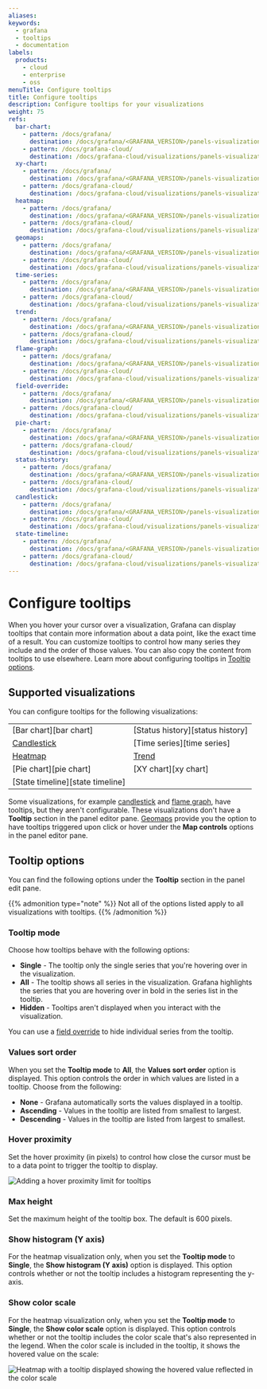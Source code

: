 ```yaml
---
aliases:
keywords:
  - grafana
  - tooltips
  - documentation
labels:
  products:
    - cloud
    - enterprise
    - oss
menuTitle: Configure tooltips
title: Configure tooltips
description: Configure tooltips for your visualizations
weight: 75
refs:
  bar-chart:
    - pattern: /docs/grafana/
      destination: /docs/grafana/<GRAFANA_VERSION>/panels-visualizations/visualizations/bar-chart/
    - pattern: /docs/grafana-cloud/
      destination: /docs/grafana-cloud/visualizations/panels-visualizations/visualizations/bar-chart/
  xy-chart:
    - pattern: /docs/grafana/
      destination: /docs/grafana/<GRAFANA_VERSION>/panels-visualizations/visualizations/xy-chart/
    - pattern: /docs/grafana-cloud/
      destination: /docs/grafana-cloud/visualizations/panels-visualizations/visualizations/xy-chart/
  heatmap:
    - pattern: /docs/grafana/
      destination: /docs/grafana/<GRAFANA_VERSION>/panels-visualizations/visualizations/heatmap/
    - pattern: /docs/grafana-cloud/
      destination: /docs/grafana-cloud/visualizations/panels-visualizations/visualizations/heatmap/
  geomaps:
    - pattern: /docs/grafana/
      destination: /docs/grafana/<GRAFANA_VERSION>/panels-visualizations/visualizations/geomap/#tooltip
    - pattern: /docs/grafana-cloud/
      destination: /docs/grafana-cloud/visualizations/panels-visualizations/visualizations/geomap/#tooltip
  time-series:
    - pattern: /docs/grafana/
      destination: /docs/grafana/<GRAFANA_VERSION>/panels-visualizations/visualizations/time-series/
    - pattern: /docs/grafana-cloud/
      destination: /docs/grafana-cloud/visualizations/panels-visualizations/visualizations/time-series/
  trend:
    - pattern: /docs/grafana/
      destination: /docs/grafana/<GRAFANA_VERSION>/panels-visualizations/visualizations/trend/
    - pattern: /docs/grafana-cloud/
      destination: /docs/grafana-cloud/visualizations/panels-visualizations/visualizations/trend/
  flame-graph:
    - pattern: /docs/grafana/
      destination: /docs/grafana/<GRAFANA_VERSION>/panels-visualizations/visualizations/flame-graph/
    - pattern: /docs/grafana-cloud/
      destination: /docs/grafana-cloud/visualizations/panels-visualizations/visualizations/flame-graph/
  field-override:
    - pattern: /docs/grafana/
      destination: /docs/grafana/<GRAFANA_VERSION>/panels-visualizations/configure-overrides/
    - pattern: /docs/grafana-cloud/
      destination: /docs/grafana-cloud/visualizations/panels-visualizations/configure-overrides/
  pie-chart:
    - pattern: /docs/grafana/
      destination: /docs/grafana/<GRAFANA_VERSION>/panels-visualizations/visualizations/pie-chart/
    - pattern: /docs/grafana-cloud/
      destination: /docs/grafana-cloud/visualizations/panels-visualizations/visualizations/pie-chart/
  status-history:
    - pattern: /docs/grafana/
      destination: /docs/grafana/<GRAFANA_VERSION>/panels-visualizations/visualizations/status-history/
    - pattern: /docs/grafana-cloud/
      destination: /docs/grafana-cloud/visualizations/panels-visualizations/visualizations/status-history/
  candlestick:
    - pattern: /docs/grafana/
      destination: /docs/grafana/<GRAFANA_VERSION>/panels-visualizations/visualizations/candlestick/
    - pattern: /docs/grafana-cloud/
      destination: /docs/grafana-cloud/visualizations/panels-visualizations/visualizations/candlestick/
  state-timeline:
    - pattern: /docs/grafana/
      destination: /docs/grafana/<GRAFANA_VERSION>/panels-visualizations/visualizations/state-timeline/
    - pattern: /docs/grafana-cloud/
      destination: /docs/grafana-cloud/visualizations/panels-visualizations/visualizations/state-timeline/
---
```


# Configure tooltips

When you hover your cursor over a visualization, Grafana can display tooltips that contain more information about a data point, like the exact time of a result. You can customize tooltips to control how many series they include and the order of those values. You can also copy the content from tooltips to use elsewhere. Learn more about configuring tooltips in [Tooltip options](#tooltip-options).

## Supported visualizations

You can configure tooltips for the following visualizations:

|                                  |                                  |
| -------------------------------- | -------------------------------- |
| [Bar chart][bar chart]           | [Status history][status history] |
| [Candlestick](ref:candlestick)       | [Time series][time series]       |
| [Heatmap](ref:heatmap)               | [Trend](ref:trend)                   |
| [Pie chart][pie chart]           | [XY chart][xy chart]             |
| [State timeline][state timeline] |                                  |

Some visualizations, for example [candlestick](ref:candlestick) and [flame graph](ref:flame-graph), have tooltips, but they aren't configurable. These visualizations don't have a **Tooltip** section in the panel editor pane. [Geomaps](ref:geomaps) provide you the option to have tooltips triggered upon click or hover under the **Map controls** options in the panel editor pane.

<!-- if we add documentation for treemap, some info will need to be added in the paragraph above -->

## Tooltip options

You can find the following options under the **Tooltip** section in the panel edit pane.

{{% admonition type="note" %}}
Not all of the options listed apply to all visualizations with tooltips.
{{% /admonition %}}

### Tooltip mode

Choose how tooltips behave with the following options:

- **Single** - The tooltip only the single series that you're hovering over in the visualization.
- **All** - The tooltip shows all series in the visualization. Grafana highlights the series that you are hovering over in bold in the series list in the tooltip.
- **Hidden** - Tooltips aren't displayed when you interact with the visualization.

You can use a [field override](ref:field-override) to hide individual series from the tooltip.

### Values sort order

When you set the **Tooltip mode** to **All**, the **Values sort order** option is displayed. This option controls the order in which values are listed in a tooltip. Choose from the following:

- **None** - Grafana automatically sorts the values displayed in a tooltip.
- **Ascending** - Values in the tooltip are listed from smallest to largest.
- **Descending** - Values in the tooltip are listed from largest to smallest.

### Hover proximity

Set the hover proximity (in pixels) to control how close the cursor must be to a data point to trigger the tooltip to display.

![Adding a hover proximity limit for tooltips](/media/docs/grafana/gif-grafana-10-4-hover-proximity.gif)

### Max height

Set the maximum height of the tooltip box. The default is 600 pixels.

### Show histogram (Y axis)

For the heatmap visualization only, when you set the **Tooltip mode** to **Single**, the **Show histogram (Y axis)** option is displayed. This option controls whether or not the tooltip includes a histogram representing the y-axis.

### Show color scale

For the heatmap visualization only, when you set the **Tooltip mode** to **Single**, the **Show color scale** option is displayed. This option controls whether or not the tooltip includes the color scale that's also represented in the legend. When the color scale is included in the tooltip, it shows the hovered value on the scale:

![Heatmap with a tooltip displayed showing the hovered value reflected in the color scale](/media/docs/grafana/panels-visualizations/screenshot-heatmap-tooltip-color-scale-v11.0.png)

